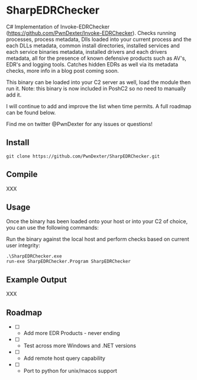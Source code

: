 # SharpEDRChecker
C# Implementation of Invoke-EDRChecker (https://github.com/PwnDexter/Invoke-EDRChecker). Checks running processes, process metadata, Dlls loaded into your current process and the each DLLs metadata, common install directories, installed services and each service binaries metadata, installed drivers and each drivers metadata, all for the presence of known defensive products such as AV's, EDR's and logging tools. Catches hidden EDRs as well via its metadata checks, more info in a blog post coming soon.

This binary can be loaded into your C2 server as well, load the module then run it. Note: this binary is now included in PoshC2 so no need to manually add it.

I will continue to add and improve the list when time permits. A full roadmap can be found below.

Find me on twitter @PwnDexter for any issues or questions!

## Install

```
git clone https://github.com/PwnDexter/SharpEDRChecker.git
```

## Compile

XXX

## Usage

Once the binary has been loaded onto your host or into your C2 of choice, you can use the following commands:

Run the binary against the local host and perform checks based on current user integrity:
```
.\SharpEDRChecker.exe
run-exe SharpEDRChecker.Program SharpEDRChecker
```

## Example Output

XXX

## Roadmap
- [ ] - Add more EDR Products - never ending
- [ ] - Test across more Windows and .NET versions
- [ ] - Add remote host query capability
- [ ] - Port to python for unix/macos support
